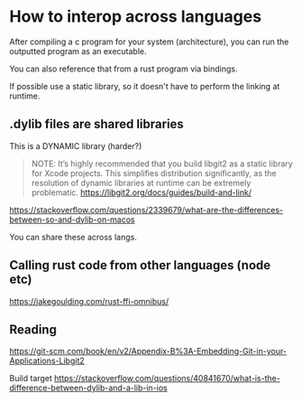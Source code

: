 # How to interop across languages


After compiling a c program for your system (architecture), you can run the outputted program as an executable.  

You can also reference that from a rust program via bindings.

If possible use a static library, so it doesn't have to perform the linking at runtime.   


## .dylib files are shared libraries 
This is a DYNAMIC library (harder?) 

> NOTE: It’s highly recommended that you build libgit2 as a static library for Xcode projects. This simplifies distribution significantly, as the resolution of dynamic libraries at runtime can be extremely problematic.
https://libgit2.org/docs/guides/build-and-link/

https://stackoverflow.com/questions/2339679/what-are-the-differences-between-so-and-dylib-on-macos

You can share these across langs.


## Calling rust code from other languages (node etc)
https://jakegoulding.com/rust-ffi-omnibus/

## Reading
https://git-scm.com/book/en/v2/Appendix-B%3A-Embedding-Git-in-your-Applications-Libgit2


Build target
https://stackoverflow.com/questions/40841670/what-is-the-difference-between-dylib-and-a-lib-in-ios
